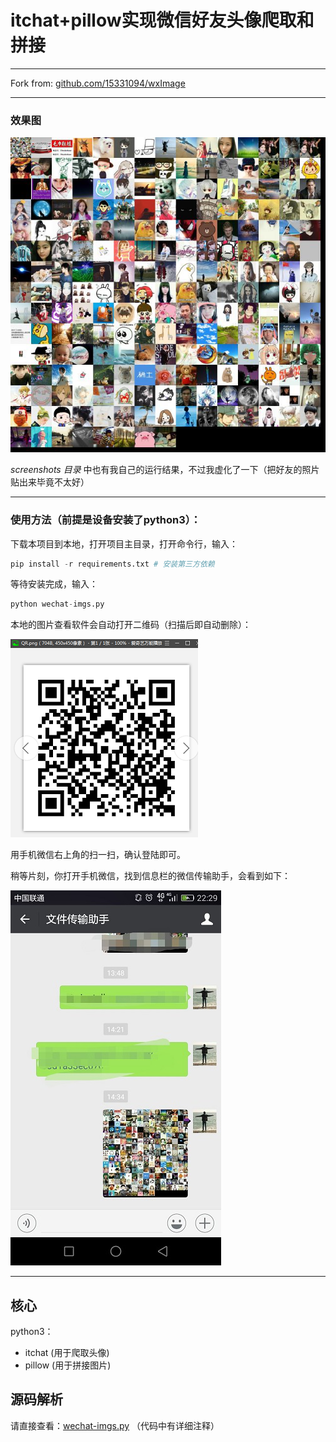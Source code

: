 # itchat+pillow实现微信好友头像爬取和拼接

------

Fork from:  [github.com/15331094/wxImage](https://github.com/15331094/wxImage)

------



### 效果图

![原作者: demo](https://github.com/15331094/wxImage/blob/master/screenshots/@7464eb52a847b7cb7698f2f004586e9d22ed5d148a07da30386c2a726e900320.jpg?raw=true)

*screenshots 目录* 中也有我自己的运行结果，不过我虚化了一下（把好友的照片贴出来毕竟不太好）
***

### 使用方法（前提是设备安装了python3）：

下载本项目到本地，打开项目主目录，打开命令行，输入：

```python
pip install -r requirements.txt # 安装第三方依赖
```

等待安装完成，输入：

```python
python wechat-imgs.py
```


本地的图片查看软件会自动打开二维码（扫描后即自动删除）：

![二维码](screenshots/QR.png)

用手机微信右上角的扫一扫，确认登陆即可。

稍等片刻，你打开手机微信，找到信息栏的微信传输助手，会看到如下：

![微信文件传输助手](screenshots/file-helper.jpg)

------



## 核心

python3：

- itchat (用于爬取头像)
- pillow (用于拼接图片)




## 源码解析

请直接查看：[wechat-imgs.py](https://github.com/aloneZERO/py-party/blob/master/wechat-imgs/wechat_imgs.py) （代码中有详细注释）

